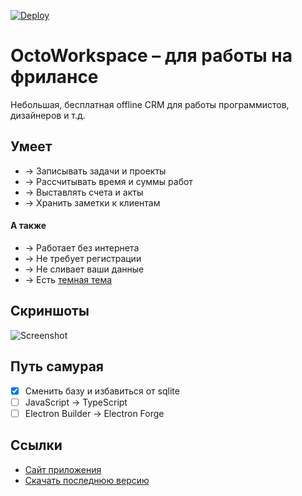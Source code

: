 [![Deploy](https://github.com/uonick/octo-workspace/actions/workflows/blank.yml/badge.svg)](https://github.com/uonick/octo-workspace/actions/workflows/blank.yml)
# OctoWorkspace – для работы на фрилансе
Небольшая, бесплатная offline CRM для работы программистов, дизайнеров и т.д.

## Умеет
* → Записывать задачи и проекты
* → Рассчитывать время и суммы работ
* → Выставлять счета и акты
* → Хранить заметки к клиентам

#### А также
* → Работает без интернета
* → Не требует регистрации
* → Не сливает ваши данные
* → Есть [темная тема](https://octows.ru/img/screenshot-dark.png)

## Скриншоты
![Screenshot](https://octows.ru/img/screenshot-big.png)

## Путь самурая
- [x] Сменить базу и избавиться от sqlite
- [ ] JavaScript → TypeScript
- [ ] Electron Builder → Electron Forge

## Ссылки
* [Сайт приложения](https://octows.ru)
* [Скачать последнюю версию](https://github.com/uonick/octo-workspace/releases)

